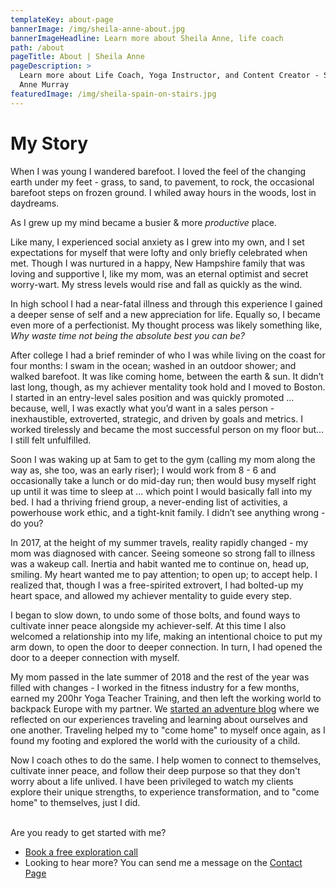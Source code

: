 ```yaml
---
templateKey: about-page
bannerImage: /img/sheila-anne-about.jpg
bannerImageHeadline: Learn more about Sheila Anne, life coach
path: /about
pageTitle: About | Sheila Anne
pageDescription: >
  Learn more about Life Coach, Yoga Instructor, and Content Creator - Sheila
  Anne Murray
featuredImage: /img/sheila-spain-on-stairs.jpg
---
```

# My Story

When I was young I wandered barefoot. I loved the feel of the changing earth under my feet - grass, to sand, to pavement, to rock, the occasional barefoot steps on frozen ground. I whiled away hours in the woods, lost in daydreams.

As I grew up my mind became a busier & more *productive* place.

Like many, I experienced social anxiety as I grew into my own, and I set expectations for myself that were lofty and only briefly celebrated when met. Though I was nurtured in a happy, New Hampshire family that was loving and supportive I, like my mom, was an eternal optimist and secret worry-wart. My stress levels would rise and fall as quickly as the wind.

In high school I had a near-fatal illness and through this experience I gained a deeper sense of self and a new appreciation for life. Equally so, I became even more of a perfectionist. My thought process was likely something like, *Why waste time not being the absolute best you can be?*

After college I had a brief reminder of who I was while living on the coast for four months: I swam in the ocean; washed in an outdoor shower; and walked barefoot. It was like coming home, between the earth & sun. It didn’t last long, though, as my achiever mentality took hold and I moved to Boston. I started in an entry-level sales position and was quickly promoted ... because, well, I was exactly what you’d want in a sales person - inexhaustible, extroverted, strategic, and driven by goals and metrics. I worked tirelessly and became the most successful person on my floor but… I still felt unfulfilled.

Soon I was waking up at 5am to get to the gym (calling my mom along the way as, she too, was an early riser); I would work from 8 - 6 and occasionally take a lunch or do mid-day run; then would busy myself right up until it was time to sleep at ... which point I would basically fall into my bed. I had a thriving friend group, a never-ending list of activities, a powerhouse work ethic, and a tight-knit family. I didn’t see anything wrong - do you?

In 2017, at the height of my summer travels, reality rapidly changed - my mom was diagnosed with cancer. Seeing someone so strong fall to illness was a wakeup call. Inertia and habit wanted me to continue on, head up, smiling. My heart wanted me to pay attention; to open up; to accept help.  I realized that, though I was a free-spirited extrovert, I had bolted-up my heart space, and allowed my achiever mentality to guide every step.  

I began to slow down, to undo some of those bolts, and found ways to cultivate inner peace alongside my achiever-self.  At this time I also welcomed a relationship into my life, making an intentional choice to put my arm down, to open the door to deeper connection.  In turn, I had opened the door to a deeper connection with myself.

My mom passed in the late summer of 2018 and the rest of the year was filled with changes - I worked in the fitness industry for a few months, earned my 200hr Yoga Teacher Training, and then left the working world to backpack Europe with my partner.   We [started an adventure blog](https://www.sheandjim.com/) where we reflected on our experiences traveling and learning about ourselves and one another.  Traveling helped my to "come home" to myself once again, as I found my footing and explored the world with the curiousity of a child.  

Now I coach othes to do the same.  I help women to connect to themselves, cultivate inner peace, and follow their deep purpose so that they don't worry about a life unlived.  I have been privileged to watch my clients explore their unique strengths, to experience transformation, and to "come home" to themselves, just I did.

\
Are you ready to get started with me?

* [Book a free exploration call](/book/) 
* Looking to hear more? You can send me a message on the [Contact Page](/contact/)